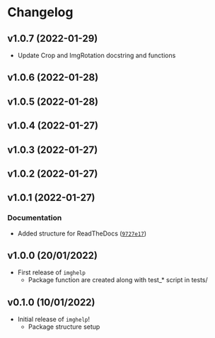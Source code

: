 # Changelog

<!--next-version-placeholder-->

## v1.0.7 (2022-01-29)

- Update Crop and ImgRotation docstring and functions

## v1.0.6 (2022-01-28)


## v1.0.5 (2022-01-28)


## v1.0.4 (2022-01-27)


## v1.0.3 (2022-01-27)


## v1.0.2 (2022-01-27)


## v1.0.1 (2022-01-27)
### Documentation
* Added structure for ReadTheDocs ([`9727e17`](https://github.com/UBC-MDS/imghelp/commit/9727e17f6d1ee0f05ced6320b48e42cd70a2f799))

## v1.0.0 (20/01/2022)

- First release of `imghelp`
  - Package function are created along with test_* script in tests/

## v0.1.0 (10/01/2022)

- Initial release of `imghelp`!
  - Package structure setup


